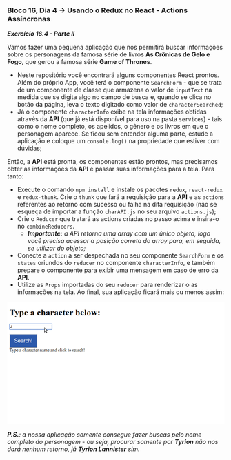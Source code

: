 ### Bloco 16, Dia 4 -> Usando o Redux no React - Actions Assíncronas

_**Exercício 16.4 - Parte II**_

Vamos fazer uma pequena aplicação que nos permitirá buscar informações sobre os personagens da famosa série de livros **As Crônicas de Gelo e Fogo**, que gerou a famosa série **Game of Thrones**.

 - Neste repositório você encontrará alguns componentes React prontos. Além do próprio App, você terá o componente `SearchForm` - que se trata de um componente de classe que armazena o valor de `inputText` na medida que se digita algo no campo de busca e, quando se clica no botão da página, leva o texto digitado como valor de `characterSearched`;
 - Já o componente `characterInfo` exibe na tela informações obtidas através da **API** (que já está disponível para uso na pasta `services`) - tais como o nome completo, os apelidos, o gênero e os livros em que o personagem aparece. Se ficou sem entender alguma parte, estude a aplicação e coloque um `console.log()` na propriedade que estiver com dúvidas;

Então, a **API** está pronta, os componentes estão prontos, mas precisamos obter as informações da **API** e passar suas informações para a tela. Para tanto:

 - Execute o comando `npm install` e instale os pacotes `redux`, `react-redux` e `redux-thunk`. Crie o `thunk` que fará a requisição para a **API** e as `actions` referentes ao retorno com sucesso ou falha na dita requisição (não se esqueça de importar a função `charAPI.js` no seu arquivo `actions.js`);
 - Crie o `Reducer` que tratará as actions criadas no passo acima e insira-o no `combineReducers`.
   - _**Importante:** a API retorna uma array com um único objeto, logo você precisa acessar a posição correta do array para, em seguida, se utilizar do objeto;_
 - Conecte a `action` a ser despachada no seu componente `SearchForm` e os `states` oriundos do `reducer` no componente `characterInfo`, e também prepare o componente para exibir uma mensagem em caso de erro da **API**.
 - Utilize as `Props` importadas do seu `reducer` para renderizar o as informações na tela. Ao final, sua aplicação ficará mais ou menos assim: <br>

![example](./images/example.gif)

_**P.S.**: a nossa aplicação somente consegue fazer buscas pelo nome completo do personagem - ou seja, procurar somente por **Tyrion** não nos dará nenhum retorno, já **Tyrion Lannister** sim._
